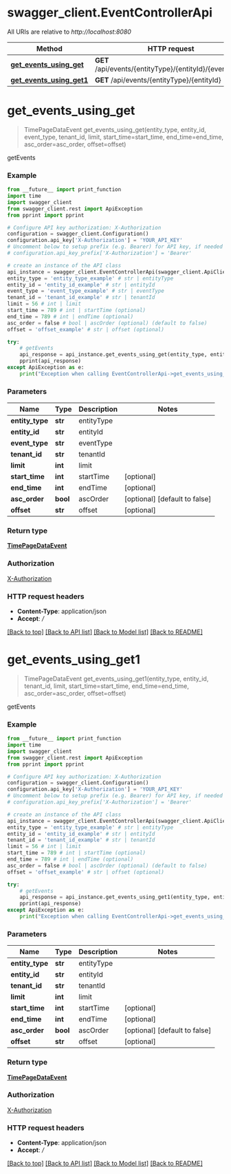 # swagger_client.EventControllerApi

All URIs are relative to *http://localhost:8080*

Method | HTTP request | Description
------------- | ------------- | -------------
[**get_events_using_get**](EventControllerApi.md#get_events_using_get) | **GET** /api/events/{entityType}/{entityId}/{eventType} | getEvents
[**get_events_using_get1**](EventControllerApi.md#get_events_using_get1) | **GET** /api/events/{entityType}/{entityId} | getEvents


# **get_events_using_get**
> TimePageDataEvent get_events_using_get(entity_type, entity_id, event_type, tenant_id, limit, start_time=start_time, end_time=end_time, asc_order=asc_order, offset=offset)

getEvents

### Example 
```python
from __future__ import print_function
import time
import swagger_client
from swagger_client.rest import ApiException
from pprint import pprint

# Configure API key authorization: X-Authorization
configuration = swagger_client.Configuration()
configuration.api_key['X-Authorization'] = 'YOUR_API_KEY'
# Uncomment below to setup prefix (e.g. Bearer) for API key, if needed
# configuration.api_key_prefix['X-Authorization'] = 'Bearer'

# create an instance of the API class
api_instance = swagger_client.EventControllerApi(swagger_client.ApiClient(configuration))
entity_type = 'entity_type_example' # str | entityType
entity_id = 'entity_id_example' # str | entityId
event_type = 'event_type_example' # str | eventType
tenant_id = 'tenant_id_example' # str | tenantId
limit = 56 # int | limit
start_time = 789 # int | startTime (optional)
end_time = 789 # int | endTime (optional)
asc_order = false # bool | ascOrder (optional) (default to false)
offset = 'offset_example' # str | offset (optional)

try: 
    # getEvents
    api_response = api_instance.get_events_using_get(entity_type, entity_id, event_type, tenant_id, limit, start_time=start_time, end_time=end_time, asc_order=asc_order, offset=offset)
    pprint(api_response)
except ApiException as e:
    print("Exception when calling EventControllerApi->get_events_using_get: %s\n" % e)
```

### Parameters

Name | Type | Description  | Notes
------------- | ------------- | ------------- | -------------
 **entity_type** | **str**| entityType | 
 **entity_id** | **str**| entityId | 
 **event_type** | **str**| eventType | 
 **tenant_id** | **str**| tenantId | 
 **limit** | **int**| limit | 
 **start_time** | **int**| startTime | [optional] 
 **end_time** | **int**| endTime | [optional] 
 **asc_order** | **bool**| ascOrder | [optional] [default to false]
 **offset** | **str**| offset | [optional] 

### Return type

[**TimePageDataEvent**](TimePageDataEvent.md)

### Authorization

[X-Authorization](../README.md#X-Authorization)

### HTTP request headers

 - **Content-Type**: application/json
 - **Accept**: */*

[[Back to top]](#) [[Back to API list]](../README.md#documentation-for-api-endpoints) [[Back to Model list]](../README.md#documentation-for-models) [[Back to README]](../README.md)

# **get_events_using_get1**
> TimePageDataEvent get_events_using_get1(entity_type, entity_id, tenant_id, limit, start_time=start_time, end_time=end_time, asc_order=asc_order, offset=offset)

getEvents

### Example 
```python
from __future__ import print_function
import time
import swagger_client
from swagger_client.rest import ApiException
from pprint import pprint

# Configure API key authorization: X-Authorization
configuration = swagger_client.Configuration()
configuration.api_key['X-Authorization'] = 'YOUR_API_KEY'
# Uncomment below to setup prefix (e.g. Bearer) for API key, if needed
# configuration.api_key_prefix['X-Authorization'] = 'Bearer'

# create an instance of the API class
api_instance = swagger_client.EventControllerApi(swagger_client.ApiClient(configuration))
entity_type = 'entity_type_example' # str | entityType
entity_id = 'entity_id_example' # str | entityId
tenant_id = 'tenant_id_example' # str | tenantId
limit = 56 # int | limit
start_time = 789 # int | startTime (optional)
end_time = 789 # int | endTime (optional)
asc_order = false # bool | ascOrder (optional) (default to false)
offset = 'offset_example' # str | offset (optional)

try: 
    # getEvents
    api_response = api_instance.get_events_using_get1(entity_type, entity_id, tenant_id, limit, start_time=start_time, end_time=end_time, asc_order=asc_order, offset=offset)
    pprint(api_response)
except ApiException as e:
    print("Exception when calling EventControllerApi->get_events_using_get1: %s\n" % e)
```

### Parameters

Name | Type | Description  | Notes
------------- | ------------- | ------------- | -------------
 **entity_type** | **str**| entityType | 
 **entity_id** | **str**| entityId | 
 **tenant_id** | **str**| tenantId | 
 **limit** | **int**| limit | 
 **start_time** | **int**| startTime | [optional] 
 **end_time** | **int**| endTime | [optional] 
 **asc_order** | **bool**| ascOrder | [optional] [default to false]
 **offset** | **str**| offset | [optional] 

### Return type

[**TimePageDataEvent**](TimePageDataEvent.md)

### Authorization

[X-Authorization](../README.md#X-Authorization)

### HTTP request headers

 - **Content-Type**: application/json
 - **Accept**: */*

[[Back to top]](#) [[Back to API list]](../README.md#documentation-for-api-endpoints) [[Back to Model list]](../README.md#documentation-for-models) [[Back to README]](../README.md)

